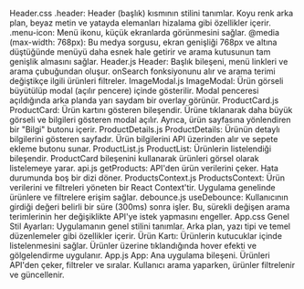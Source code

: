 Header.css
.header: Header (başlık) kısmının stilini tanımlar. Koyu renk arka plan, beyaz metin ve yatayda elemanları hizalama gibi özellikler içerir.
.menu-icon: Menü ikonu, küçük ekranlarda görünmesini sağlar.
@media (max-width: 768px): Bu medya sorgusu, ekran genişliği 768px ve altına düştüğünde menüyü daha esnek hale getirir ve arama kutusunun tam genişlik almasını sağlar.
Header.js
Header: Başlık bileşeni, menü linkleri ve arama çubuğundan oluşur. onSearch fonksiyonunu alır ve arama terimi değiştikçe ilgili ürünleri filtreler.
ImageModal.js
ImageModal: Ürün görseli büyütülüp modal (açılır pencere) içinde gösterilir. Modal penceresi açıldığında arka planda yarı saydam bir overlay görünür.
ProductCard.js
ProductCard: Ürün kartını gösteren bileşendir. Ürüne tıklanarak daha büyük görseli ve bilgileri gösteren modal açılır. Ayrıca, ürün sayfasına yönlendiren bir "Bilgi" butonu içerir.
ProductDetails.js
ProductDetails: Ürünün detaylı bilgilerini gösteren sayfadır. Ürün bilgilerini API üzerinden alır ve sepete ekleme butonu sunar.
ProductList.js
ProductList: Ürünlerin listelendiği bileşendir. ProductCard bileşenini kullanarak ürünleri görsel olarak listelemeye yarar.
api.js
getProducts: API'den ürün verilerini çeker. Hata durumunda boş bir dizi döner.
ProductsContext.js
ProductsContext: Ürün verilerini ve filtreleri yöneten bir React Context'tir. Uygulama genelinde ürünlere ve filtrelere erişim sağlar.
debounce.js
useDebounce: Kullanıcının girdiği değeri belirli bir süre (300ms) sonra işler. Bu, sürekli değişen arama terimlerinin her değişiklikte API'ye istek yapmasını engeller.
App.css
Genel Stil Ayarları: Uygulamanın genel stilini tanımlar. Arka plan, yazı tipi ve temel düzenlemeler gibi özellikler içerir.
Ürün Kartı: Ürünlerin kutucuklar içinde listelenmesini sağlar. Ürünler üzerine tıklandığında hover efekti ve gölgelendirme uygulanır.
App.js
App: Ana uygulama bileşeni. Ürünleri API'den çeker, filtreler ve sıralar. Kullanıcı arama yaparken, ürünler filtrelenir ve güncellenir.
